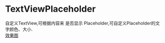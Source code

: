 TextViewPlaceholder
===================

自定义TextView,可根据内容来 是否显示 Placeholder,可自定义Placeholder的文字颜色、大小.<br>
[效果图](http://7xj1v1.com1.z0.glb.clouddn.com/textView.gif)

